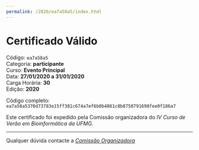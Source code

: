 ```yaml
---
permalink: /2020/ea7a58a5/index.html
---
```


# Certificado Válido

Código: `ea7a58a5`<br>
Categoria: **participante**<br>
Curso: **Evento Principal**<br>
Data: **27/01/2020 a 31/01/2020**<br>
Carga Horária: **30**<br>
Edição: **2020**<br>


Código completo: `ea7a58a5370d73783e15ff381c674a7ef6b0b4861c8b8750791698fee0f186a7`


Este certificado foi expedido pela Comissão organizadora do *IV Curso de Verão em Bioinformática da UFMG*.

----

Qualquer dúvida contacte a [_Comissão Organizadora_](<mailto:cursobioinfoufmg@gmail.com$subject=[Certificados]>)


